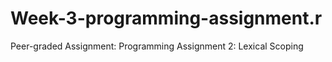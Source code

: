 # Week-3-programming-assignment.r
Peer-graded Assignment: Programming Assignment 2: Lexical Scoping
